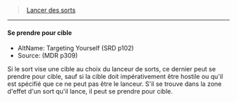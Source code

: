 ﻿---
!GenericItem
Name: Se prendre pour cible
Id: spellcasting_hd.md#se-prendre-pour-cible
ParentLink: spellcasting_hd.md#lancer-des-sorts
ParentName: Lancer des sorts
NameLevel: 4
AltName: Targeting Yourself (SRD p102)
Source: (MDR p309)
Attributes: {}
---
> [Lancer des sorts](hd_spellcasting.md)

---

#### Se prendre pour cible

- AltName: Targeting Yourself (SRD p102)
- Source: (MDR p309)

Si le sort vise une cible au choix du lanceur de sorts, ce dernier peut se prendre pour cible, sauf si la cible doit impérativement être hostile ou qu'il est spécifié que ce ne peut pas être le lanceur. S'il se trouve dans la zone d'effet d'un sort qu'il lance, il peut se prendre pour cible.

